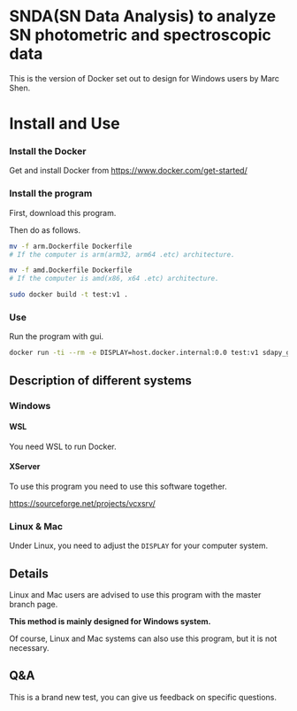 # SNDA(SN Data Analysis) to analyze SN photometric and spectroscopic data

This is the version of Docker set out to design for Windows users  by Marc Shen.

Install and Use
==

### Install the Docker

Get and install Docker from https://www.docker.com/get-started/

### Install the program

First, download this program.

Then do as follows.

```bash
mv -f arm.Dockerfile Dockerfile
# If the computer is arm(arm32, arm64 .etc) architecture.

mv -f amd.Dockerfile Dockerfile
# If the computer is amd(x86, x64 .etc) architecture.
```

```bash
sudo docker build -t test:v1 .
```

### Use

Run the program with gui.

```bash
docker run -ti --rm -e DISPLAY=host.docker.internal:0.0 test:v1 sdapy_gui
```

## Description of different systems

### Windows

#### WSL

You need WSL to run Docker.

#### XServer

To use this program you need to use this software together.

https://sourceforge.net/projects/vcxsrv/

### Linux & Mac

Under Linux, you need to adjust the `DISPLAY` for your computer system.

## Details

Linux and Mac users are advised to use this program with the master branch page.

**This method is mainly designed for Windows system.** 

Of course, Linux and Mac systems can also use this program, but it is not necessary.

## Q&A

This is a brand new test, you can give us feedback on specific questions.

